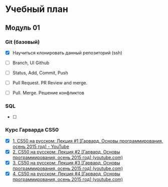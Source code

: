 # Учебный план
## Модуль 01
### Git (базовый)
- [x] Научиться клонировать данный репозиторий (ssh)
- [ ] Branch, UI Github
- [ ] Status, Add, Commit, Push
- [ ] Pull Request. PR Review and merge.
- [ ] Pull. Merge. Решение конфликтов


### SQL
- [ ] 
### Курс Гарварда CS50
- [x] [1. CS50 на русском: Лекция #1 [Гарвард, Основы программирования, осень 2015 год] - YouTube](https://www.youtube.com/watch?v=SW_UCzFO7X0&list=PLawfWYMUziZqyUL5QDLVbe3j5BKWj42E5&index=6&t=2437s)
- [x] [2. CS50 на русском: Лекция #2 [Гарвард, Основы программирования, осень 2015 год] (youtube.com)](https://www.youtube.com/watch?v=7fJ42lfCUXg&list=PLawfWYMUziZqyUL5QDLVbe3j5BKWj42E5&index=3)
- [x] [3. CS50 на русском: Лекция #3 [Гарвард, Основы программирования, осень 2015 год] (youtube.com)](https://www.youtube.com/watch?v=agdXnmEadCM&list=PLawfWYMUziZqyUL5QDLVbe3j5BKWj42E5&index=4)
- [x] [4. CS50 на русском: Лекция #4 [Гарвард, Основы программирования, осень 2015 год] (youtube.com)](https://www.youtube.com/watch?v=ej3EA451m2c&list=PLawfWYMUziZqyUL5QDLVbe3j5BKWj42E5&index=5)

